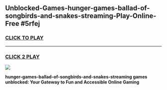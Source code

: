 
## Unblocked-Games-hunger-games-ballad-of-songbirds-and-snakes-streaming-Play-Online-Free #5rfej
<h3>
<a href="https://us.freeplayer.one?title=hunger-games-ballad-of-songbirds-and-snakes-streaming&ref=10M">CLICK TO PLAY</a></h3>
<hr>

<h3>
<a href="https://us.freeplayer.one?title=hunger-games-ballad-of-songbirds-and-snakes-streaming&ref=10M">CLICK 2 PLAY</a>
  
</h3>

<a href="https://us.freeplayer.one?title=hunger-games-ballad-of-songbirds-and-snakes-streaming&ref=10M"><img src="https://clearcache.store/games.png"></a>


**hunger-games-ballad-of-songbirds-and-snakes-streaming games unblocked: Your Gateway to Fun and Accessible Online Gaming**
